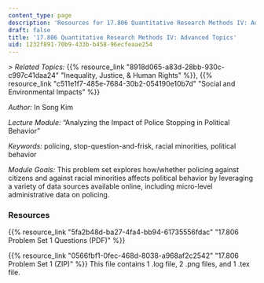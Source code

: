 ```yaml
---
content_type: page
description: 'Resources for 17.806 Quantitative Research Methods IV: Advanced Topics.'
draft: false
title: '17.806 Quantitative Research Methods IV: Advanced Topics'
uid: 1232f891-70b9-433b-b458-96ecfeaae254
---
```

*\> Related Topics:* {{% resource_link "8918d065-a83d-28bb-930c-c997c41daa24" "Inequality, Justice, & Human Rights" %}}, {{% resource_link "c511e1f7-485e-7684-30b2-054190e10b7d" "Social and Environmental Impacts" %}}

*Author:* In Song Kim

*Lecture Module:* “Analyzing the Impact of Police Stopping in Political Behavior”

*Keywords:* policing, stop-question-and-frisk, racial minorities, political behavior

*Module Goals:* This problem set explores how/whether policing against citizens and against racial minorities affects political behavior by leveraging a variety of data sources available online, including micro-level administrative data on policing.                    

### Resources

{{% resource_link "5fa2b48d-ba27-4fa4-bb94-61735556fdac" "17.806 Problem Set 1 Questions (PDF)" %}}

{{% resource_link "0566fbf1-0fec-468d-8038-a968af2c2542" "17.806 Problem Set 1 (ZIP)" %}} This file contains 1 .log file, 2 .png files, and 1 .tex file.